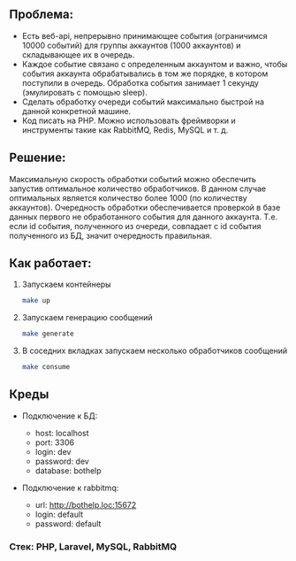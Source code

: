 ## Проблема:
- Есть веб-api, непрерывно принимающее события (ограничимся 10000 событий) для группы аккаунтов (1000 аккаунтов) и складывающее их в очередь.
- Каждое событие связано с определенным аккаунтом и важно, чтобы события аккаунта обрабатывались в том же порядке, в котором поступили в очередь. Обработка события занимает 1 секунду (эмулировать с помощью sleep).  
- Сделать обработку очереди событий максимально быстрой на данной конкретной машине.
- Код писать на PHP. Можно использовать фреймворки и инструменты такие как RabbitMQ, Redis, MySQL и т. д.

## Решение:

Максимальную скорость обработки событий можно обеспечить запустив оптимальное количество обработчиков. В данном случае оптимальных является количество более 1000 (по количеству аккаунтов). Очередность обработки обеспечивается проверкой в базе данных первого не обработанного события для данного аккаунта. Т.е. если id события, полученного из очереди, совпадает с id события полученного из БД, значит очередность правильная.

## Как работает:
1. Запускаем контейнеры
    ```bash
    make up
    ```
2. Запускаем генерацию сообщений
    ```bash
    make generate
    ```
3. В соседних вкладках запускаем несколько обработчиков сообщений
    ```bash
    make consume
    ```

## Креды
- Подключение к БД:
  - host: localhost
  - port: 3306
  - login: dev
  - password: dev
  - database: bothelp
  
- Подключение к rabbitmq:
  - url: http://bothelp.loc:15672
  - login: default
  - password: default

### Стек: PHP, Laravel, MySQL, RabbitMQ
